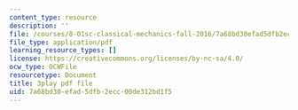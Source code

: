 ```yaml
---
content_type: resource
description: ''
file: /courses/8-01sc-classical-mechanics-fall-2016/7a68bd30efad5dfb2ecc00de312bd1f5_hxa6jAYA980.pdf
file_type: application/pdf
learning_resource_types: []
license: https://creativecommons.org/licenses/by-nc-sa/4.0/
ocw_type: OCWFile
resourcetype: Document
title: 3play pdf file
uid: 7a68bd30-efad-5dfb-2ecc-00de312bd1f5
---
```

